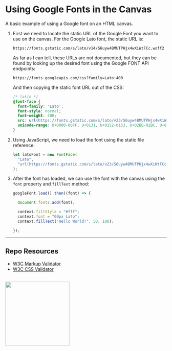 # Using Google Fonts in the Canvas

A basic example of using a Google font on an HTML canvas. 

1. First we need to locate the static URL of the Google Font you want to use on the canvas. For the Google Lato font, the static URL is:

    ```
    https://fonts.gstatic.com/s/lato/v14/S6uyw4BMUTPHjx4wXiWtFCc.woff2
    ```
    
    As far as I can tell, these URLs are not documented, but they can be found by looking up the desired font using the Google FONT API endpoints:
    
    ```
    https://fonts.googleapis.com/css?family=Lato:400
    ```
    
    And then copying the static font URL out of the CSS:
  
    ```css
    /* latin */
    @font-face {
      font-family: 'Lato';
      font-style: normal;
      font-weight: 400;
      src: url(https://fonts.gstatic.com/s/lato/v23/S6uyw4BMUTPHjx4wXiWtFCc.woff2) format('woff2');
      unicode-range: U+0000-00FF, U+0131, U+0152-0153, U+02BB-02BC, U+02C6, U+02DA, U+02DC, U+2000-206F, U+2074, U+20AC, U+2122, U+2191, U+2193, U+2212, U+2215, U+FEFF, U+FFFD;
    }
    ```

2. Using JavaScript, we need to load the font using the static file reference:
  
    ```javascript
    let latoFont = new FontFace(
      "Lato",
      "url(https://fonts.gstatic.com/s/lato/v23/S6uyw4BMUTPHjx4wXiWtFCc.woff2)"
    );
    ```

3. After the font has loaded, we can use the font with the canvas using the ```font``` property and ```fillText``` method:
  
    ```javascript
    googleFont.load().then((font) => {
    
      document.fonts.add(font);
    
      context.fillStyle = "#fff";
      context.font = "60px Lato";
      context.fillText("Hello World!", 50, 100);
    
    });
    ```

***

## Repo Resources

* [W3C Markup Validator](https://validator.w3.org/)
* [W3C CSS Validator](https://jigsaw.w3.org/css-validator/)

<br>
<a href="https://codeadam.ca">
<img src="https://cdn.codeadam.ca/images@1.0.0/codeadam-logo-coloured-horizontal.png" width="200">
</a>

